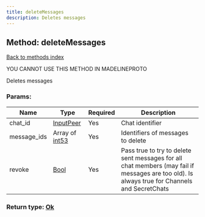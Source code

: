 ```yaml
---
title: deleteMessages
description: Deletes messages
---
```

## Method: deleteMessages  
[Back to methods index](index.md)


YOU CANNOT USE THIS METHOD IN MADELINEPROTO


Deletes messages

### Params:

| Name     |    Type       | Required | Description |
|----------|---------------|----------|-------------|
|chat\_id|[InputPeer](../types/InputPeer.md) | Yes|Chat identifier|
|message\_ids|Array of [int53](../types/int53.md) | Yes|Identifiers of messages to delete|
|revoke|[Bool](../types/Bool.md) | Yes|Pass true to try to delete sent messages for all chat members (may fail if messages are too old). Is always true for Channels and SecretChats|


### Return type: [Ok](../types/Ok.md)

